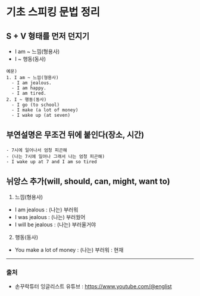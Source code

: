 # 기초 스피킹 문법 정리
## S + V 형태를 먼저 던지기
  - I am ~ 느낌(형용사)
  - I ~ 행동(동사)
```
예문)
1. I am ~ 느낌(형용사)
  - I am jealous.
  - I am happy.
  - I am tired.
2. I ~ 행동(동사)
  - I go (to school)
  - I make (a lot of money)
  - I wake up (at seven)
```
## 부연설명은 무조건 뒤에 붙인다(장소, 시간)
```
- 7시에 일어나서 엄청 피곤해
- (나는 7시에 일어나 그래서 나는 엄청 피곤해)
- I wake up at 7 and I am so tired
```
## 뉘앙스 추가(will, should, can, might, want to)
1. 느낌(형용사)
  - I am jealous : (나는) 부러워
  - I was jealous : (나는) 부러웠어
  - I will be jealous : (나는) 부러울거야 
2. 행동(동사)
  - You make a lot of money : (나는) 부러워 : 현재


***

### 출처
- 손꾸락튜터 잉글리스트 유튜브 : https://www.youtube.com/@englist

